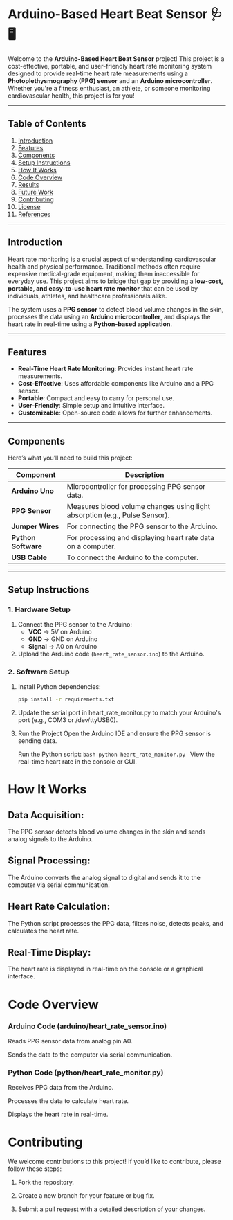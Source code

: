 # Arduino-Based Heart Beat Sensor 🩺🖥️

<!-- ![Project Banner](assets/project_banner.png) Add a banner image if available -->

Welcome to the **Arduino-Based Heart Beat Sensor** project! This project is a cost-effective, portable, and user-friendly heart rate monitoring system designed to provide real-time heart rate measurements using a **Photoplethysmography (PPG) sensor** and an **Arduino microcontroller**. Whether you're a fitness enthusiast, an athlete, or someone monitoring cardiovascular health, this project is for you!

---

## Table of Contents
1. [Introduction](#introduction)
2. [Features](#features)
3. [Components](#components)
4. [Setup Instructions](#setup-instructions)
5. [How It Works](#how-it-works)
6. [Code Overview](#code-overview)
7. [Results](#results)
8. [Future Work](#future-work)
9. [Contributing](#contributing)
10. [License](#license)
11. [References](#references)

---

## Introduction

Heart rate monitoring is a crucial aspect of understanding cardiovascular health and physical performance. Traditional methods often require expensive medical-grade equipment, making them inaccessible for everyday use. This project aims to bridge that gap by providing a **low-cost, portable, and easy-to-use heart rate monitor** that can be used by individuals, athletes, and healthcare professionals alike.

The system uses a **PPG sensor** to detect blood volume changes in the skin, processes the data using an **Arduino microcontroller**, and displays the heart rate in real-time using a **Python-based application**.

---

## Features

- **Real-Time Heart Rate Monitoring**: Provides instant heart rate measurements.
- **Cost-Effective**: Uses affordable components like Arduino and a PPG sensor.
- **Portable**: Compact and easy to carry for personal use.
- **User-Friendly**: Simple setup and intuitive interface.
- **Customizable**: Open-source code allows for further enhancements.

---

## Components

Here’s what you’ll need to build this project:

| Component               | Description                                                                 |
|-------------------------|-----------------------------------------------------------------------------|
| **Arduino Uno**         | Microcontroller for processing PPG sensor data.                             |
| **PPG Sensor**          | Measures blood volume changes using light absorption (e.g., Pulse Sensor).  |
| **Jumper Wires**        | For connecting the PPG sensor to the Arduino.                               |
| **Python Software**     | For processing and displaying heart rate data on a computer.                |
| **USB Cable**           | To connect the Arduino to the computer.                                     |

---

## Setup Instructions

### 1. Hardware Setup
1. Connect the PPG sensor to the Arduino:
   - **VCC** → 5V on Arduino
   - **GND** → GND on Arduino
   - **Signal** → A0 on Arduino
2. Upload the Arduino code (`heart_rate_sensor.ino`) to the Arduino.

### 2. Software Setup
1. Install Python dependencies:
   ```bash
   pip install -r requirements.txt
   ```

2. Update the serial port in heart_rate_monitor.py to match your Arduino's port (e.g., COM3 or /dev/ttyUSB0).

3. Run the Project
    Open the Arduino IDE and ensure the PPG sensor is sending data.

    Run the Python script:
        ```bash
        python heart_rate_monitor.py
        ```
    View the real-time heart rate in the console or GUI.

# How It Works
## Data Acquisition:
The PPG sensor detects blood volume changes in the skin and sends analog signals to the Arduino.

## Signal Processing: 
The Arduino converts the analog signal to digital and sends it to the computer via serial communication.

## Heart Rate Calculation: 
The Python script processes the PPG data, filters noise, detects peaks, and calculates the heart rate.

## Real-Time Display: 
The heart rate is displayed in real-time on the console or a graphical interface.

# Code Overview
### Arduino Code (arduino/heart_rate_sensor.ino)
 Reads PPG sensor data from analog pin A0.

Sends the data to the computer via serial communication.

### Python Code (python/heart_rate_monitor.py)
Receives PPG data from the Arduino.

Processes the data to calculate heart rate.

Displays the heart rate in real-time.

# Contributing
We welcome contributions to this project! If you’d like to contribute, please follow these steps:

1. Fork the repository.

2. Create a new branch for your feature or bug fix.

3. Submit a pull request with a detailed description of your changes.
